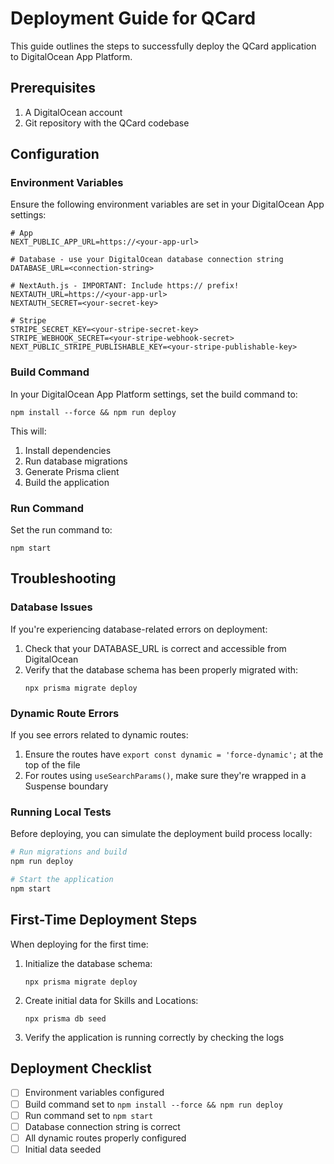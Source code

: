 # Deployment Guide for QCard

This guide outlines the steps to successfully deploy the QCard application to DigitalOcean App Platform.

## Prerequisites

1. A DigitalOcean account
2. Git repository with the QCard codebase

## Configuration

### Environment Variables

Ensure the following environment variables are set in your DigitalOcean App settings:

```
# App
NEXT_PUBLIC_APP_URL=https://<your-app-url>

# Database - use your DigitalOcean database connection string
DATABASE_URL=<connection-string>

# NextAuth.js - IMPORTANT: Include https:// prefix!
NEXTAUTH_URL=https://<your-app-url>
NEXTAUTH_SECRET=<your-secret-key>

# Stripe
STRIPE_SECRET_KEY=<your-stripe-secret-key>
STRIPE_WEBHOOK_SECRET=<your-stripe-webhook-secret>
NEXT_PUBLIC_STRIPE_PUBLISHABLE_KEY=<your-stripe-publishable-key>
```

### Build Command

In your DigitalOcean App Platform settings, set the build command to:

```
npm install --force && npm run deploy
```

This will:
1. Install dependencies
2. Run database migrations
3. Generate Prisma client
4. Build the application

### Run Command

Set the run command to:

```
npm start
```

## Troubleshooting

### Database Issues

If you're experiencing database-related errors on deployment:

1. Check that your DATABASE_URL is correct and accessible from DigitalOcean
2. Verify that the database schema has been properly migrated with:
   ```
   npx prisma migrate deploy
   ```

### Dynamic Route Errors

If you see errors related to dynamic routes:

1. Ensure the routes have `export const dynamic = 'force-dynamic';` at the top of the file
2. For routes using `useSearchParams()`, make sure they're wrapped in a Suspense boundary

### Running Local Tests

Before deploying, you can simulate the deployment build process locally:

```bash
# Run migrations and build
npm run deploy

# Start the application
npm start
```

## First-Time Deployment Steps

When deploying for the first time:

1. Initialize the database schema:
   ```
   npx prisma migrate deploy
   ```

2. Create initial data for Skills and Locations:
   ```
   npx prisma db seed
   ```

3. Verify the application is running correctly by checking the logs

## Deployment Checklist

- [ ] Environment variables configured
- [ ] Build command set to `npm install --force && npm run deploy`
- [ ] Run command set to `npm start`
- [ ] Database connection string is correct
- [ ] All dynamic routes properly configured
- [ ] Initial data seeded